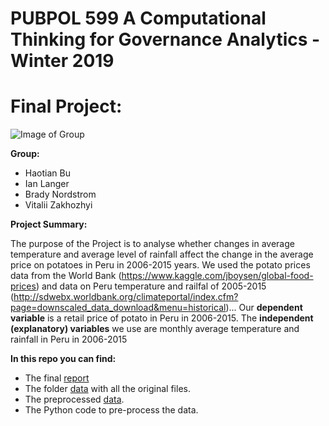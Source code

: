 # PUBPOL 599 A Computational Thinking for Governance Analytics - Winter 2019
# Final Project:

![Image of Group](https://raw.githubusercontent.com/vzakhozhyi/599-A-Final-Project/master/teamPhoto.png)

**Group:**
* Haotian Bu
* Ian Langer
* Brady Nordstrom
* Vitalii Zakhozhyi

**Project Summary:**

The purpose of the Project is to analyse whether changes in average temperature and average level of rainfall affect the change in the average price on potatoes in Peru in 2006-2015 years. We used the potato prices data from the World Bank (https://www.kaggle.com/jboysen/global-food-prices) and data on Peru temperature and railfal of 2005-2015 (http://sdwebx.worldbank.org/climateportal/index.cfm?page=downscaled_data_download&menu=historical)... 
Our **dependent variable** is a retail price of potato in Peru in 2006-2015. The **independent (explanatory) variables** we use are monthly average temperature and rainfall in Peru in 2006-2015

**In this repo you can find:**
* The final [report](https://htmlpreview.github.io/?https://github.com/vzakhozhyi/599-A-Final-Project/blob/master/Final_Analytic.html)
* The folder [data](https://github.com/vzakhozhyi/599-A-Final-Project/tree/master/Data) with all the original files.
* The preprocessed [data](https://github.com/vzakhozhyi/599-A-Final-Project/blob/master/Data/DataFinal.csv).
* The Python code to pre-process the data.
